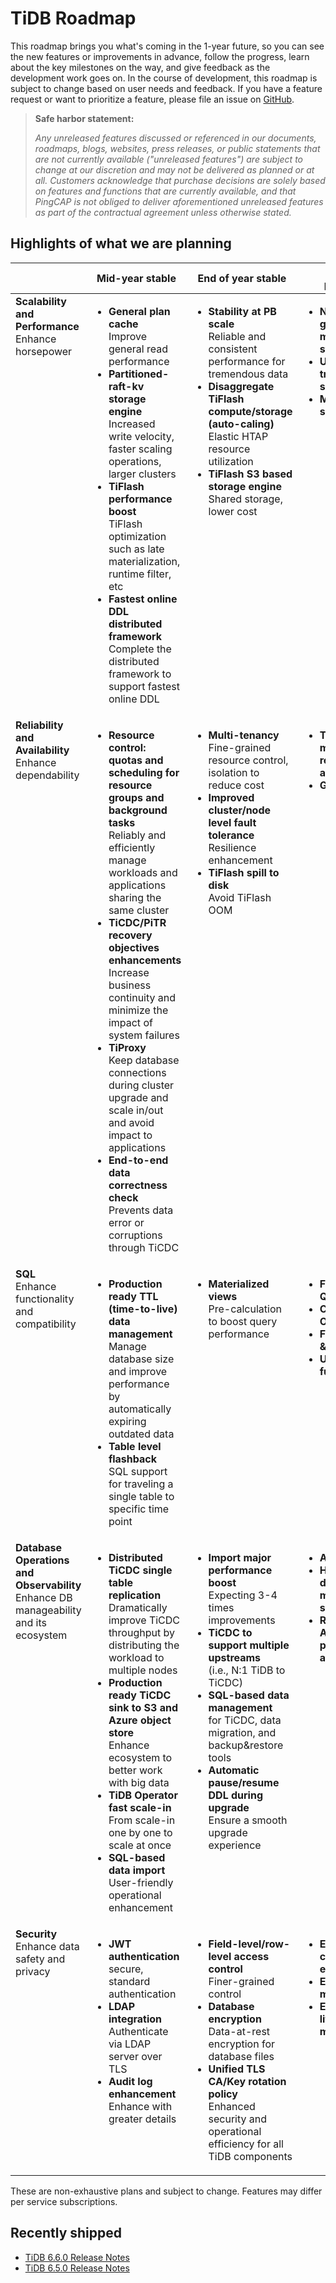 # TiDB Roadmap

This roadmap brings you what's coming in the 1-year future, so you can see the new features or improvements in advance, follow the progress, learn about the key milestones on the way, and give feedback as the development work goes on. In the course of development, this roadmap is subject to change based on user needs and feedback. If you have a feature request or want to prioritize a feature, please file an issue on [GitHub](https://github.com/pingcap/tidb/issues).

> **Safe harbor statement:**
>
> *Any unreleased features discussed or referenced in our documents, roadmaps, blogs, websites, press releases, or public statements that are not currently available ("unreleased features") are subject to change at our discretion and may not be delivered as planned or at all. Customers acknowledge that purchase decisions are solely based on features and functions that are currently available, and that PingCAP is not obliged to deliver aforementioned unreleased features as part of the contractual agreement unless otherwise stated.*

## Highlights of what we are planning

<table>
  <thead>
    <tr>
      <th></th>
      <th>Mid-year stable<br /></th>
      <th>End of year stable<br /></th>
      <th>2-3 year projection</th>
    </tr>
  </thead>
  <tbody valign="top">
    <tr>
      <td><b>Scalability and Performance</b><br />Enhance horsepower</td>
      <td>
        <ul>
          <li>
            <b>General plan cache</b><br />Improve general read performance
          </li>
          <li>
            <b>Partitioned-raft-kv storage engine</b><br />Increased write
            velocity, faster scaling operations, larger clusters
          </li>
          <li>
            <b>TiFlash performance boost</b><br />TiFlash optimization such
            as late materialization, runtime filter, etc
          </li>
          <li>
            <b>Fastest online DDL distributed framework</b><br />Complete
            the distributed framework to support fastest online DDL
          </li>
        </ul>
      </td>
      <td>
        <ul>
          <li>
            <b>Stability at PB scale</b><br />
            Reliable and consistent performance for tremendous data
          </li>
          <li>
            <b>Disaggregate TiFlash compute/storage (auto-caling) </b
            ><br />Elastic HTAP resource utilization
          </li>
          <li>
            <b>TiFlash S3 based storage engine</b>
            <br />Shared storage, lower cost
          </li>
        </ul>
      </td>
      <td>
        <ul>
          <li>
            <b>Next generation, more powerful storage engine</b>
          </li>
          <li>
            <b>Unlimited transaction size</b>
          </li>
          <li>
            <b>Multi-model support</b>
          </li>
        </ul>
      </td>
    </tr>
    <tr>
      <td>
        <b>Reliability and Availability</b>
        <br />Enhance dependability
      </td>
      <td>
        <ul>
          <li>
            <b
              >Resource control: quotas and scheduling for resource groups
              and background tasks</b
            >
            <br />Reliably and efficiently manage workloads and applications
            sharing the same cluster
          </li>
          <li>
            <b>TiCDC/PiTR recovery objectives enhancements</b>
            <br />Increase business continuity and minimize the impact of
            system failures
          </li>
          <li>
            <b>TiProxy</b>
            <br />Keep database connections during cluster upgrade and scale
            in/out and avoid impact to applications
          </li>
          <li>
            <b>End-to-end data correctness check</b>
            <br />Prevents data error or corruptions through TiCDC
          </li>
        </ul>
      </td>
      <td>
        <ul>
          <li>
            <b>Multi-tenancy</b>
            <br />Fine-grained resource control, isolation to reduce cost
          </li>
          <li>
            <b>Improved cluster/node level fault tolerance</b>
            <br />Resilience enhancement
          </li>
          <li>
            <b>TiFlash spill to disk</b>
            <br />Avoid TiFlash OOM
          </li>
        </ul>
      </td>
      <td>
        <ul>
          <li>
            <b>TiDB memory management re-architecture</b>
          </li>
          <li>
            <b>Global Table</b>
          </li>
        </ul>
      </td>
    </tr>
    <tr>
      <td>
        <b>SQL</b>
        <br />Enhance functionality and compatibility
      </td>
      <td>
        <ul>
          <li>
            <b>Production ready TTL (time-to-live) data management</b>
            <br />Manage database size and improve performance by
            automatically expiring outdated data
          </li>
          <li>
            <b>Table level flashback</b>
            <br />SQL support for traveling a single table to specific time
            point
          </li>
        </ul>
      </td>
      <td>
        <ul>
          <li>
            <b>Materialized views</b>
            <br />Pre-calculation to boost query performance
          </li>
        </ul>
      </td>
      <td>
        <ul>
          <li>
            <b>Federated Query</b>
          </li>
          <li>
            <b>Cascades Optimizer</b>
          </li>
          <li>
            <b>Full text search & GIS Support</b>
          </li>
          <li>
            <b>User-defined functions</b>
          </li>
        </ul>
      </td>
    </tr>
    <tr>
      <td>
        <b>Database Operations and Observability</b>
        <br />Enhance DB manageability and its ecosystem
      </td>
      <td>
        <ul>
          <li>
            <b>Distributed TiCDC single table replication</b>
            <br />Dramatically improve TiCDC throughput by distributing the
            workload to multiple nodes
          </li>
          <li>
            <b>Production ready TiCDC sink to S3 and Azure object store</b>
            <br />Enhance ecosystem to better work with big data
          </li>
          <li>
            <b>TiDB Operator fast scale-in</b>
            <br />From scale-in one by one to scale at once
          </li>
          <li>
            <b>SQL-based data import</b>
            <br />User-friendly operational enhancement
          </li>
        </ul>
      </td>
      <td>
        <ul>
          <li>
            <b>Import major performance boost </b>
            <br />Expecting 3-4 times improvements
          </li>
          <li>
            <b> TiCDC to support multiple upstreams </b>
            <br />(i.e., N:1 TiDB to TiCDC)
          </li>
          <li>
            <b> SQL-based data management </b>
            <br />for TiCDC, data migration, and backup&restore tools
          </li>
          <li>
            <b> Automatic pause/resume DDL during upgrade </b>
            <br />Ensure a smooth upgrade experience
          </li>
        </ul>
      </td>
      <td>
        <ul>
          <li>
            <b>AI-indexing</b>
          </li>
          <li>
            <b>Heterogeneous database migration support</b>
          </li>
          <li>
            <b>Re-invented AI-SQL performance advisor</b>
          </li>
        </ul>
      </td>
    </tr>
    <tr>
      <td>
        <b>Security</b>
        <br />Enhance data safety and privacy
      </td>
      <td>
        <ul>
          <li>
            <b>JWT authentication</b>
            <br />secure, standard authentication
          </li>
          <li>
            <b> LDAP integration </b>
            <br />Authenticate via LDAP server over TLS
          </li>
          <li>
            <b> Audit log enhancement </b>
            <br />
            Enhance with greater details
          </li>
        </ul>
      </td>
      <td>
        <ul>
          <li>
            <b>Field-level/row-level access control</b>
            <br />
            Finer-grained control
          </li>
          <li>
            <b>Database encryption</b>
            <br />Data-at-rest encryption for database files
          </li>
          <li>
            <b>Unified TLS CA/Key rotation policy</b>
            <br />Enhanced security and operational efficiency for all TiDB
            components
          </li>
        </ul>
      </td>
      <td>
        <ul>
          <li>
            <b>Enhanced client-side encryption</b>
          </li>
          <li>
            <b>Enhanced data masking</b>
          </li>
          <li>
            <b>Enhanced data lifecycle management</b>
          </li>
        </ul>
      </td>
    </tr>
  </tbody>
</table>

These are non-exhaustive plans and subject to change. Features may differ per service subscriptions.

## Recently shipped

- [TiDB 6.6.0 Release Notes](https://docs.pingcap.com/tidb/v6.6/release-6.6.0)
- [TiDB 6.5.0 Release Notes](https://docs.pingcap.com/tidb/v6.5/release-6.5.0)

